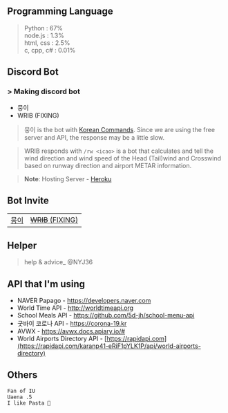 ## Programming Language
> Python : 67%   
node.js : 1.3%  
html, css : 2.5%  
c, cpp, c# : 0.01%

## Discord Bot
<div>
 <h3> > Making discord bot</h3>


- 뭉이
- WRIB (FIXING)

> 뭉이 is the bot with [Korean Commands](https://we_are_making_a_List_so_pls_wait.com/ "Making commands list"). Since we are using the free server and API, the response may be a little slow.

>WRIB responds with `/rw <icao>` is a bot that calculates and tell the wind direction and wind speed of the Head (Tail)wind and Crosswind based on runway direction and airport METAR information.

> **Note**: Hosting Server - [Heroku](https://www.heroku.com/, "heroku.com")

<div>
  <h2>Bot Invite</h2>
  <table>
    <tbody>
      <tr>
        <td>
          <a href="https://discord.com/oauth2/authorize?client_id=896317141329006622&permissions=8&scope=bot">뭉이</a>
        </td>
        <td>
          <a href="https://discord.com/api/oauth2/authorize?client_id=989520307847045160&permissions=124992&scope=bot"><s>WRIB</s> (FIXING)</a>
        </td>
      </tr>
    </tbody>
  </table>
</div>

## Helper
> help & advice_ @NYJ36

## API that I'm using
- NAVER Papago - <https://developers.naver.com>
- World Time API - http://worldtimeapi.org
- School Meals API - https://github.com/5d-jh/school-menu-api
- 굿바이 코로나 API - https://corona-19.kr
- AVWX - https://avwx.docs.apiary.io/#
- World Airports Directory API - [https://rapidapi.com](https://rapidapi.com/karanp41-eRiF1pYLK1P/api/world-airports-directory)

## Others
```
Fan of IU
Uaena .5
I like Pasta 🍝
```
